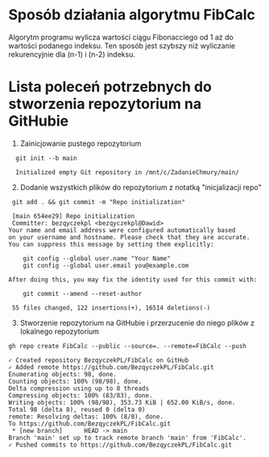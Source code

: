 # Sposób działania algorytmu FibCalc

Algorytm programu wylicza wartości ciągu Fibonacciego od 1 aż do wartości podanego indeksu. Ten sposób jest szybszy niż wyliczanie rekurencyjnie dla (n-1) i (n-2) indeksu.

# Lista poleceń potrzebnych do stworzenia repozytorium na GitHubie
1. Zainicjowanie pustego repozytorium
```
  git init --b main
  
  Initialized empty Git repository in /mnt/c/ZadanieChmury/main/
```
2. Dodanie wszystkich plików do repozytorium z notatką "inicjalizacji repo"
```
 git add . && git commit -m "Repo initialization"
 
 [main 654ee29] Repo initialization
 Committer: bezqyczekpl <bezqyczekpl@Dawid>
Your name and email address were configured automatically based
on your username and hostname. Please check that they are accurate.
You can suppress this message by setting them explicitly:

    git config --global user.name "Your Name"
    git config --global user.email you@example.com

After doing this, you may fix the identity used for this commit with:

    git commit --amend --reset-author

 55 files changed, 122 insertions(+), 16514 deletions(-)
```
3. Stworzenie repozytorium na GitHubie i przerzucenie do niego plików z lokalnego repozytorium
```
gh repo create FibCalc --public --source=. --remote=FibCalc --push

✓ Created repository BezqyczekPL/FibCalc on GitHub
✓ Added remote https://github.com/BezqyczekPL/FibCalc.git
Enumerating objects: 98, done.
Counting objects: 100% (98/98), done.
Delta compression using up to 8 threads
Compressing objects: 100% (83/83), done.
Writing objects: 100% (98/98), 353.73 KiB | 652.00 KiB/s, done.
Total 98 (delta 8), reused 0 (delta 0)
remote: Resolving deltas: 100% (8/8), done.
To https://github.com/BezqyczekPL/FibCalc.git
 * [new branch]      HEAD -> main
Branch 'main' set up to track remote branch 'main' from 'FibCalc'.
✓ Pushed commits to https://github.com/BezqyczekPL/FibCalc.git
```
